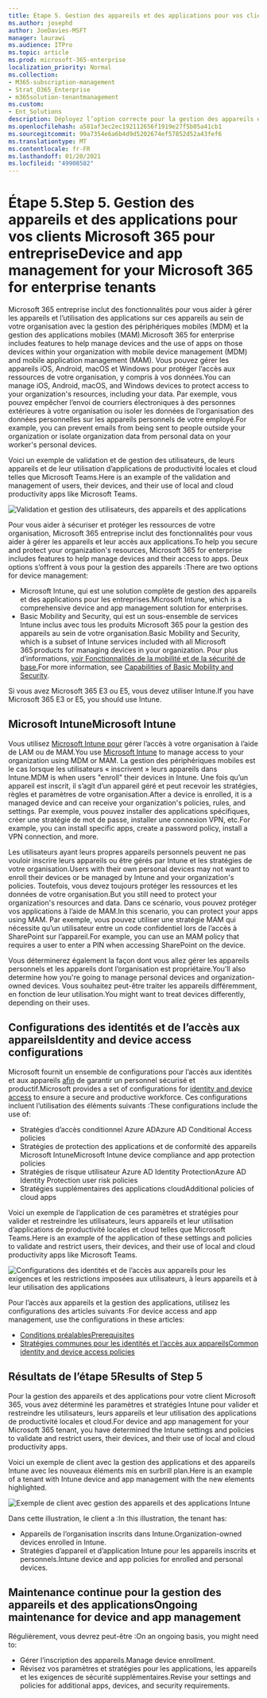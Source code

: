 ```yaml
---
title: Étape 5. Gestion des appareils et des applications pour vos clients Microsoft 365 pour entreprise
ms.author: josephd
author: JoeDavies-MSFT
manager: laurawi
ms.audience: ITPro
ms.topic: article
ms.prod: microsoft-365-enterprise
localization_priority: Normal
ms.collection:
- M365-subscription-management
- Strat_O365_Enterprise
- m365solution-tenantmanagement
ms.custom:
- Ent_Solutions
description: Déployez l’option correcte pour la gestion des appareils et des applications pour vos clients Microsoft 365.
ms.openlocfilehash: a581af3ec2ec192112656f1919e27f5b05a41cb1
ms.sourcegitcommit: 99a7354e6a6b4d9d5202674ef57852d52a43fef6
ms.translationtype: MT
ms.contentlocale: fr-FR
ms.lasthandoff: 01/20/2021
ms.locfileid: "49908582"
---
```

# <a name="step-5-device-and-app-management-for-your-microsoft-365-for-enterprise-tenants"></a><span data-ttu-id="6fb05-104">Étape 5.</span><span class="sxs-lookup"><span data-stu-id="6fb05-104">Step 5.</span></span> <span data-ttu-id="6fb05-105">Gestion des appareils et des applications pour vos clients Microsoft 365 pour entreprise</span><span class="sxs-lookup"><span data-stu-id="6fb05-105">Device and app management for your Microsoft 365 for enterprise tenants</span></span>

<span data-ttu-id="6fb05-106">Microsoft 365 entreprise inclut des fonctionnalités pour vous aider à gérer les appareils et l’utilisation des applications sur ces appareils au sein de votre organisation avec la gestion des périphériques mobiles (MDM) et la gestion des applications mobiles (MAM).</span><span class="sxs-lookup"><span data-stu-id="6fb05-106">Microsoft 365 for enterprise includes features to help manage devices and the use of apps on those devices within your organization with mobile device management (MDM) and mobile application management (MAM).</span></span> <span data-ttu-id="6fb05-107">Vous pouvez gérer les appareils iOS, Android, macOS et Windows pour protéger l’accès aux ressources de votre organisation, y compris à vos données.</span><span class="sxs-lookup"><span data-stu-id="6fb05-107">You can manage iOS, Android, macOS, and Windows devices to protect access to your organization's resources, including your data.</span></span> <span data-ttu-id="6fb05-108">Par exemple, vous pouvez empêcher l’envoi de courriers électroniques à des personnes extérieures à votre organisation ou isoler les données de l’organisation des données personnelles sur les appareils personnels de votre employé.</span><span class="sxs-lookup"><span data-stu-id="6fb05-108">For example, you can prevent emails from being sent to people outside your organization or isolate organization data from personal data on your worker's personal devices.</span></span>

<span data-ttu-id="6fb05-109">Voici un exemple de validation et de gestion des utilisateurs, de leurs appareils et de leur utilisation d’applications de productivité locales et cloud telles que Microsoft Teams.</span><span class="sxs-lookup"><span data-stu-id="6fb05-109">Here is an example of the validation and management of users, their devices, and their use of local and cloud productivity apps like Microsoft Teams.</span></span>

![Validation et gestion des utilisateurs, des appareils et des applications](../media/tenant-management-overview/tenant-management-device-app-mgmt.png)

<span data-ttu-id="6fb05-111">Pour vous aider à sécuriser et protéger les ressources de votre organisation, Microsoft 365 entreprise inclut des fonctionnalités pour vous aider à gérer les appareils et leur accès aux applications.</span><span class="sxs-lookup"><span data-stu-id="6fb05-111">To help you secure and protect your organization's resources, Microsoft 365 for enterprise includes features to help manage devices and their access to apps.</span></span> <span data-ttu-id="6fb05-112">Deux options s’offrent à vous pour la gestion des appareils :</span><span class="sxs-lookup"><span data-stu-id="6fb05-112">There are two options for device management:</span></span>

- <span data-ttu-id="6fb05-113">Microsoft Intune, qui est une solution complète de gestion des appareils et des applications pour les entreprises.</span><span class="sxs-lookup"><span data-stu-id="6fb05-113">Microsoft Intune, which is a comprehensive device and app management solution for enterprises.</span></span>
- <span data-ttu-id="6fb05-114">Basic Mobility and Security, qui est un sous-ensemble de services Intune inclus avec tous les produits Microsoft 365 pour la gestion des appareils au sein de votre organisation.</span><span class="sxs-lookup"><span data-stu-id="6fb05-114">Basic Mobility and Security, which is a subset of Intune services included with all Microsoft 365 products for managing devices in your organization.</span></span> <span data-ttu-id="6fb05-115">Pour plus d’informations, [voir Fonctionnalités de la mobilité et de la sécurité de base.](https://docs.microsoft.com/microsoft-365/admin/basic-mobility-security/capabilities)</span><span class="sxs-lookup"><span data-stu-id="6fb05-115">For more information, see [Capabilities of Basic Mobility and Security](https://docs.microsoft.com/microsoft-365/admin/basic-mobility-security/capabilities).</span></span>

<span data-ttu-id="6fb05-116">Si vous avez Microsoft 365 E3 ou E5, vous devez utiliser Intune.</span><span class="sxs-lookup"><span data-stu-id="6fb05-116">If you have Microsoft 365 E3 or E5, you should use Intune.</span></span>

## <a name="microsoft-intune"></a><span data-ttu-id="6fb05-117">Microsoft Intune</span><span class="sxs-lookup"><span data-stu-id="6fb05-117">Microsoft Intune</span></span>

<span data-ttu-id="6fb05-118">Vous utilisez [Microsoft Intune pour](https://docs.microsoft.com/mem/intune/fundamentals/planning-guide) gérer l’accès à votre organisation à l’aide de LAM ou de MAM.</span><span class="sxs-lookup"><span data-stu-id="6fb05-118">You use [Microsoft Intune](https://docs.microsoft.com/mem/intune/fundamentals/planning-guide) to manage access to your organization using MDM or MAM.</span></span> <span data-ttu-id="6fb05-119">La gestion des périphériques mobiles est le cas lorsque les utilisateurs « inscrivent » leurs appareils dans Intune.</span><span class="sxs-lookup"><span data-stu-id="6fb05-119">MDM is when users "enroll" their devices in Intune.</span></span> <span data-ttu-id="6fb05-120">Une fois qu’un appareil est inscrit, il s’agit d’un appareil géré et peut recevoir les stratégies, règles et paramètres de votre organisation.</span><span class="sxs-lookup"><span data-stu-id="6fb05-120">After a device is enrolled, it is a managed device and can receive your organization's  policies, rules, and settings.</span></span> <span data-ttu-id="6fb05-121">Par exemple, vous pouvez installer des applications spécifiques, créer une stratégie de mot de passe, installer une connexion VPN, etc.</span><span class="sxs-lookup"><span data-stu-id="6fb05-121">For example, you can install specific apps, create a password policy, install a VPN connection, and more.</span></span>

<span data-ttu-id="6fb05-122">Les utilisateurs ayant leurs propres appareils personnels peuvent ne pas vouloir inscrire leurs appareils ou être gérés par Intune et les stratégies de votre organisation.</span><span class="sxs-lookup"><span data-stu-id="6fb05-122">Users with their own personal devices may not want to enroll their devices or be managed by Intune and your organization's policies.</span></span> <span data-ttu-id="6fb05-123">Toutefois, vous devez toujours protéger les ressources et les données de votre organisation.</span><span class="sxs-lookup"><span data-stu-id="6fb05-123">But you still need to protect your organization's resources and data.</span></span> <span data-ttu-id="6fb05-124">Dans ce scénario, vous pouvez protéger vos applications à l’aide de MAM.</span><span class="sxs-lookup"><span data-stu-id="6fb05-124">In this scenario, you can protect your apps using MAM.</span></span> <span data-ttu-id="6fb05-125">Par exemple, vous pouvez utiliser une stratégie MAM qui nécessite qu’un utilisateur entre un code confidentiel lors de l’accès à SharePoint sur l’appareil.</span><span class="sxs-lookup"><span data-stu-id="6fb05-125">For example, you can use an MAM policy that requires a user to enter a PIN when accessing SharePoint on the device.</span></span>

<span data-ttu-id="6fb05-126">Vous déterminerez également la façon dont vous allez gérer les appareils personnels et les appareils dont l’organisation est propriétaire.</span><span class="sxs-lookup"><span data-stu-id="6fb05-126">You'll also determine how you're going to manage personal devices and organization-owned devices.</span></span> <span data-ttu-id="6fb05-127">Vous souhaitez peut-être traiter les appareils différemment, en fonction de leur utilisation.</span><span class="sxs-lookup"><span data-stu-id="6fb05-127">You might want to treat devices differently, depending on their uses.</span></span>

## <a name="identity-and-device-access-configurations"></a><span data-ttu-id="6fb05-128">Configurations des identités et de l’accès aux appareils</span><span class="sxs-lookup"><span data-stu-id="6fb05-128">Identity and device access configurations</span></span>

<span data-ttu-id="6fb05-129">Microsoft fournit un ensemble de configurations pour l’accès aux identités et aux appareils [afin](../security/office-365-security/microsoft-365-policies-configurations.md) de garantir un personnel sécurisé et productif.</span><span class="sxs-lookup"><span data-stu-id="6fb05-129">Microsoft provides a set of configurations for [identity and device access](../security/office-365-security/microsoft-365-policies-configurations.md) to ensure a secure and productive workforce.</span></span> <span data-ttu-id="6fb05-130">Ces configurations incluent l’utilisation des éléments suivants :</span><span class="sxs-lookup"><span data-stu-id="6fb05-130">These configurations include the use of:</span></span>

- <span data-ttu-id="6fb05-131">Stratégies d’accès conditionnel Azure AD</span><span class="sxs-lookup"><span data-stu-id="6fb05-131">Azure AD Conditional Access policies</span></span>
- <span data-ttu-id="6fb05-132">Stratégies de protection des applications et de conformité des appareils Microsoft Intune</span><span class="sxs-lookup"><span data-stu-id="6fb05-132">Microsoft Intune device compliance and app protection policies</span></span>
- <span data-ttu-id="6fb05-133">Stratégies de risque utilisateur Azure AD Identity Protection</span><span class="sxs-lookup"><span data-stu-id="6fb05-133">Azure AD Identity Protection user risk policies</span></span>
- <span data-ttu-id="6fb05-134">Stratégies supplémentaires des applications cloud</span><span class="sxs-lookup"><span data-stu-id="6fb05-134">Additional policies of cloud apps</span></span>

<span data-ttu-id="6fb05-135">Voici un exemple de l’application de ces paramètres et stratégies pour valider et restreindre les utilisateurs, leurs appareils et leur utilisation d’applications de productivité locales et cloud telles que Microsoft Teams.</span><span class="sxs-lookup"><span data-stu-id="6fb05-135">Here is an example of the application of these settings and policies to validate and restrict users, their devices, and their use of local and cloud productivity apps like Microsoft Teams.</span></span>

![Configurations des identités et de l’accès aux appareils pour les exigences et les restrictions imposées aux utilisateurs, à leurs appareils et à leur utilisation des applications](../media/tenant-management-overview/tenant-management-device-app-mgmt-golden-config.png)

<span data-ttu-id="6fb05-137">Pour l’accès aux appareils et la gestion des applications, utilisez les configurations des articles suivants :</span><span class="sxs-lookup"><span data-stu-id="6fb05-137">For device access and app management, use the configurations in these articles:</span></span>

- [<span data-ttu-id="6fb05-138">Conditions préalables</span><span class="sxs-lookup"><span data-stu-id="6fb05-138">Prerequisites</span></span>](../security/office-365-security/identity-access-prerequisites.md)
- [<span data-ttu-id="6fb05-139">Stratégies communes pour les identités et l’accès aux appareils</span><span class="sxs-lookup"><span data-stu-id="6fb05-139">Common identity and device access policies</span></span>](../security/office-365-security/identity-access-policies.md)

## <a name="results-of-step-5"></a><span data-ttu-id="6fb05-140">Résultats de l’étape 5</span><span class="sxs-lookup"><span data-stu-id="6fb05-140">Results of Step 5</span></span>

<span data-ttu-id="6fb05-141">Pour la gestion des appareils et des applications pour votre client Microsoft 365, vous avez déterminé les paramètres et stratégies Intune pour valider et restreindre les utilisateurs, leurs appareils et leur utilisation des applications de productivité locales et cloud.</span><span class="sxs-lookup"><span data-stu-id="6fb05-141">For device and app management for your Microsoft 365 tenant, you have determined the Intune settings and policies to validate and restrict users, their devices, and their use of local and cloud productivity apps.</span></span>

<span data-ttu-id="6fb05-142">Voici un exemple de client avec la gestion des applications et des appareils Intune avec les nouveaux éléments mis en surbrill plan.</span><span class="sxs-lookup"><span data-stu-id="6fb05-142">Here is an example of a tenant with Intune device and app management with the new elements highlighted.</span></span>

![Exemple de client avec gestion des appareils et des applications Intune](../media/tenant-management-overview/tenant-management-tenant-build-step5.png)

<span data-ttu-id="6fb05-144">Dans cette illustration, le client a :</span><span class="sxs-lookup"><span data-stu-id="6fb05-144">In this illustration, the tenant has:</span></span>

- <span data-ttu-id="6fb05-145">Appareils de l’organisation inscrits dans Intune.</span><span class="sxs-lookup"><span data-stu-id="6fb05-145">Organization-owned devices enrolled in Intune.</span></span>
- <span data-ttu-id="6fb05-146">Stratégies d’appareil et d’application Intune pour les appareils inscrits et personnels.</span><span class="sxs-lookup"><span data-stu-id="6fb05-146">Intune device and app policies for enrolled and personal devices.</span></span>

## <a name="ongoing-maintenance-for-device-and-app-management"></a><span data-ttu-id="6fb05-147">Maintenance continue pour la gestion des appareils et des applications</span><span class="sxs-lookup"><span data-stu-id="6fb05-147">Ongoing maintenance for device and app management</span></span>

<span data-ttu-id="6fb05-148">Régulièrement, vous devrez peut-être :</span><span class="sxs-lookup"><span data-stu-id="6fb05-148">On an ongoing basis, you might need to:</span></span> 

- <span data-ttu-id="6fb05-149">Gérer l’inscription des appareils.</span><span class="sxs-lookup"><span data-stu-id="6fb05-149">Manage device enrollment.</span></span>
- <span data-ttu-id="6fb05-150">Révisez vos paramètres et stratégies pour les applications, les appareils et les exigences de sécurité supplémentaires.</span><span class="sxs-lookup"><span data-stu-id="6fb05-150">Revise your settings and policies for additional apps, devices, and security requirements.</span></span>
